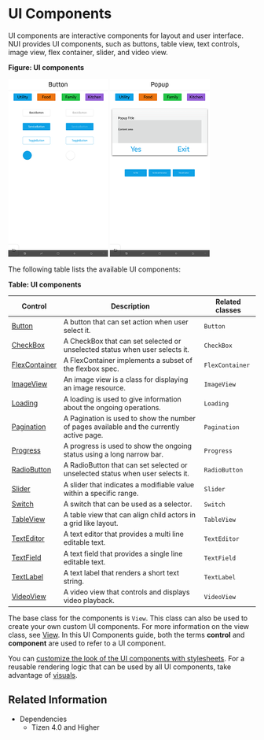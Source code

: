 # UI Components

UI components are interactive components for layout and user interface. NUI provides UI components, such as buttons, table view, text controls, image view, flex container, slider, and video view.

**Figure: UI components**

![UI components](./media/button.png) ![UI components](./media/popup.png)


The following table lists the available UI components:

**Table: UI components**

| Control                              | Description                              | Related classes                          |
| ------------------------------------ | ---------------------------------------- | ---------------------------------------- |
| [Button](./nui-components/Button.md) | A button that can set action when user select it. | `Button`                |
| [CheckBox](./nui-components/CheckBox.md) | A CheckBox that can set selected or unselected status when user selects it. | `CheckBox`                |
| [FlexContainer](./flexcontainer.md)  | A FlexContainer implements a subset of the flexbox spec. | `FlexContainer`              |
| [ImageView](./imageview.md)          | An image view is a class for displaying an image resource.   | `ImageView`                   |
| [Loading](./nui-components/Loading.md) | A loading is used to give information about the ongoing operations. | `Loading`                |
| [Pagination](./nui-components/Pagination.md) | A Pagination is used to show the number of pages available and the currently active page. | `Pagination`                |
| [Progress](./nui-components/Progress.md) | A progress is used to show the ongoing status using a long narrow bar. | `Progress`                |
| [RadioButton](./nui-components/RadioButton.md) | A RadioButton that can set selected or unselected status when user selects it. | `RadioButton`                |
| [Slider](./nui-components/Slider.md) | A slider that indicates a modifiable value within a specific range. | `Slider`                   |
| [Switch](./nui-components/Switch.md) | A switch that can be used as a selector. | `Switch`                |
| [TableView](./tableview.md)          | A table view that can align child actors in a grid like layout. | `TableView`             |
| [TextEditor](./texteditor.md)        | A text editor that provides a multi line editable text. | `TextEditor`                |
| [TextField](./textfield.md)          | A text field that provides a single line editable text. | `TextField`                 |
| [TextLabel](./textlabel.md)          | A text label that renders a short text string. | `TextLabel`                |
| [VideoView](./videoview.md)          | A video view that controls and displays video playback. | `VideoView`                 |

The base class for the components is `View`. This class can also be used to create your own custom UI components. For more information on the view class, see [View](./view.md). In this UI Components guide, both the terms **control** and **component** are used to refer to a UI component.

You can [customize the look of the UI components with stylesheets](./styling-controls-with-JSON.md). For a reusable rendering logic that can be used by all UI components, take advantage of [visuals](./visuals.md).


## Related Information
- Dependencies
  -   Tizen 4.0 and Higher